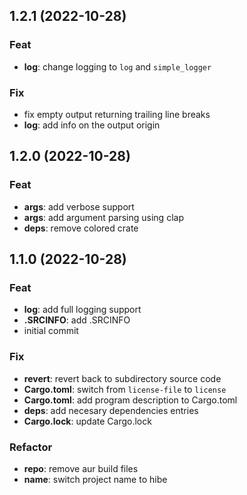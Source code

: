 ## 1.2.1 (2022-10-28)

### Feat

- **log**: change logging to `log` and `simple_logger`

### Fix

- fix empty output returning trailing line breaks
- **log**: add info on the output origin

## 1.2.0 (2022-10-28)

### Feat

- **args**: add verbose support
- **args**: add argument parsing using clap
- **deps**: remove colored crate

## 1.1.0 (2022-10-28)

### Feat

- **log**: add full logging support
- **.SRCINFO**: add .SRCINFO
- initial commit

### Fix

- **revert**: revert back to subdirectory source code
- **Cargo.toml**: switch from `license-file` to `license`
- **Cargo.toml**: add program description to Cargo.toml
- **deps**: add necesary dependencies entries
- **Cargo.lock**: update Cargo.lock

### Refactor

- **repo**: remove aur build files
- **name**: switch project name to hibe
